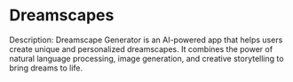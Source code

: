 # Dreamscapes

Description:
Dreamscape Generator is an AI-powered app that helps users create unique and personalized dreamscapes. It combines the power of natural language processing, image generation, and creative storytelling to bring dreams to life.
